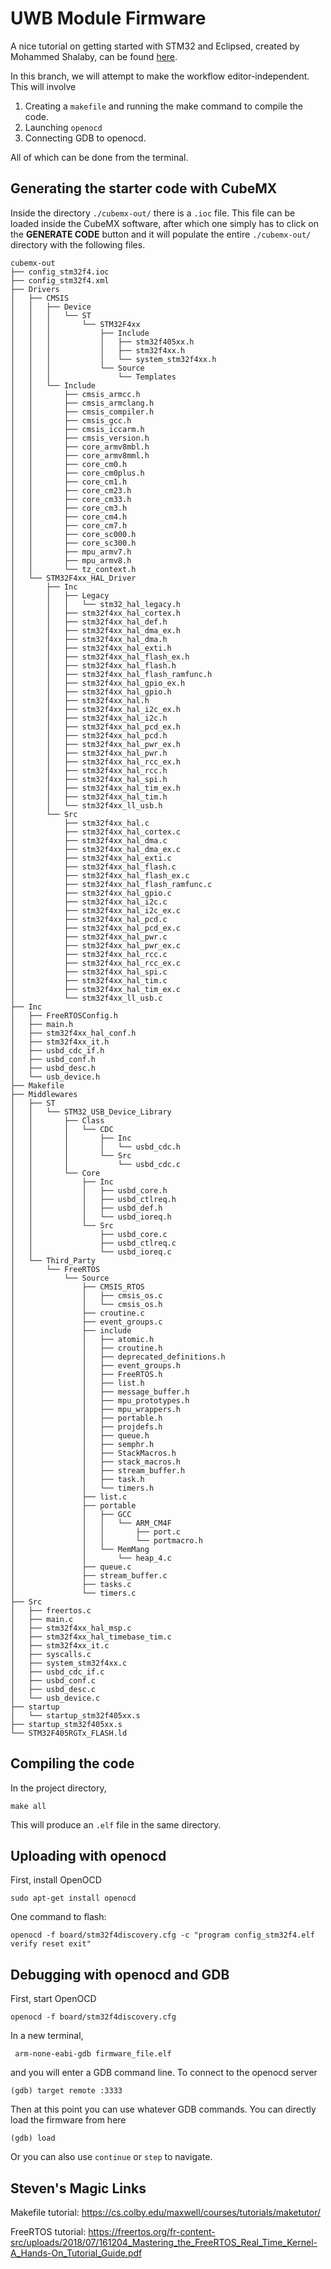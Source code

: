 # UWB Module Firmware
A nice tutorial on getting started with STM32 and Eclipsed, created by Mohammed Shalaby, can be found [here](./doc/stm32_tutorial.md).

In this branch, we will attempt to make the workflow editor-independent. This will involve

1. Creating a `makefile` and running the make command to compile the code.
2. Launching `openocd`
3. Connecting GDB to openocd.

All of which can be done from the terminal.

## Generating the starter code with CubeMX
Inside the directory `./cubemx-out/` there is a `.ioc` file. This file can be loaded inside the CubeMX software, after which one simply has to click on the __GENERATE CODE__ button and it will populate the entire `./cubemx-out/` directory with the following files. 

```
cubemx-out
├── config_stm32f4.ioc
├── config_stm32f4.xml
├── Drivers
│   ├── CMSIS
│   │   ├── Device
│   │   │   └── ST
│   │   │       └── STM32F4xx
│   │   │           ├── Include
│   │   │           │   ├── stm32f405xx.h
│   │   │           │   ├── stm32f4xx.h
│   │   │           │   └── system_stm32f4xx.h
│   │   │           └── Source
│   │   │               └── Templates
│   │   └── Include
│   │       ├── cmsis_armcc.h
│   │       ├── cmsis_armclang.h
│   │       ├── cmsis_compiler.h
│   │       ├── cmsis_gcc.h
│   │       ├── cmsis_iccarm.h
│   │       ├── cmsis_version.h
│   │       ├── core_armv8mbl.h
│   │       ├── core_armv8mml.h
│   │       ├── core_cm0.h
│   │       ├── core_cm0plus.h
│   │       ├── core_cm1.h
│   │       ├── core_cm23.h
│   │       ├── core_cm33.h
│   │       ├── core_cm3.h
│   │       ├── core_cm4.h
│   │       ├── core_cm7.h
│   │       ├── core_sc000.h
│   │       ├── core_sc300.h
│   │       ├── mpu_armv7.h
│   │       ├── mpu_armv8.h
│   │       └── tz_context.h
│   └── STM32F4xx_HAL_Driver
│       ├── Inc
│       │   ├── Legacy
│       │   │   └── stm32_hal_legacy.h
│       │   ├── stm32f4xx_hal_cortex.h
│       │   ├── stm32f4xx_hal_def.h
│       │   ├── stm32f4xx_hal_dma_ex.h
│       │   ├── stm32f4xx_hal_dma.h
│       │   ├── stm32f4xx_hal_exti.h
│       │   ├── stm32f4xx_hal_flash_ex.h
│       │   ├── stm32f4xx_hal_flash.h
│       │   ├── stm32f4xx_hal_flash_ramfunc.h
│       │   ├── stm32f4xx_hal_gpio_ex.h
│       │   ├── stm32f4xx_hal_gpio.h
│       │   ├── stm32f4xx_hal.h
│       │   ├── stm32f4xx_hal_i2c_ex.h
│       │   ├── stm32f4xx_hal_i2c.h
│       │   ├── stm32f4xx_hal_pcd_ex.h
│       │   ├── stm32f4xx_hal_pcd.h
│       │   ├── stm32f4xx_hal_pwr_ex.h
│       │   ├── stm32f4xx_hal_pwr.h
│       │   ├── stm32f4xx_hal_rcc_ex.h
│       │   ├── stm32f4xx_hal_rcc.h
│       │   ├── stm32f4xx_hal_spi.h
│       │   ├── stm32f4xx_hal_tim_ex.h
│       │   ├── stm32f4xx_hal_tim.h
│       │   └── stm32f4xx_ll_usb.h
│       └── Src
│           ├── stm32f4xx_hal.c
│           ├── stm32f4xx_hal_cortex.c
│           ├── stm32f4xx_hal_dma.c
│           ├── stm32f4xx_hal_dma_ex.c
│           ├── stm32f4xx_hal_exti.c
│           ├── stm32f4xx_hal_flash.c
│           ├── stm32f4xx_hal_flash_ex.c
│           ├── stm32f4xx_hal_flash_ramfunc.c
│           ├── stm32f4xx_hal_gpio.c
│           ├── stm32f4xx_hal_i2c.c
│           ├── stm32f4xx_hal_i2c_ex.c
│           ├── stm32f4xx_hal_pcd.c
│           ├── stm32f4xx_hal_pcd_ex.c
│           ├── stm32f4xx_hal_pwr.c
│           ├── stm32f4xx_hal_pwr_ex.c
│           ├── stm32f4xx_hal_rcc.c
│           ├── stm32f4xx_hal_rcc_ex.c
│           ├── stm32f4xx_hal_spi.c
│           ├── stm32f4xx_hal_tim.c
│           ├── stm32f4xx_hal_tim_ex.c
│           └── stm32f4xx_ll_usb.c
├── Inc
│   ├── FreeRTOSConfig.h
│   ├── main.h
│   ├── stm32f4xx_hal_conf.h
│   ├── stm32f4xx_it.h
│   ├── usbd_cdc_if.h
│   ├── usbd_conf.h
│   ├── usbd_desc.h
│   └── usb_device.h
├── Makefile
├── Middlewares
│   ├── ST
│   │   └── STM32_USB_Device_Library
│   │       ├── Class
│   │       │   └── CDC
│   │       │       ├── Inc
│   │       │       │   └── usbd_cdc.h
│   │       │       └── Src
│   │       │           └── usbd_cdc.c
│   │       └── Core
│   │           ├── Inc
│   │           │   ├── usbd_core.h
│   │           │   ├── usbd_ctlreq.h
│   │           │   ├── usbd_def.h
│   │           │   └── usbd_ioreq.h
│   │           └── Src
│   │               ├── usbd_core.c
│   │               ├── usbd_ctlreq.c
│   │               └── usbd_ioreq.c
│   └── Third_Party
│       └── FreeRTOS
│           └── Source
│               ├── CMSIS_RTOS
│               │   ├── cmsis_os.c
│               │   └── cmsis_os.h
│               ├── croutine.c
│               ├── event_groups.c
│               ├── include
│               │   ├── atomic.h
│               │   ├── croutine.h
│               │   ├── deprecated_definitions.h
│               │   ├── event_groups.h
│               │   ├── FreeRTOS.h
│               │   ├── list.h
│               │   ├── message_buffer.h
│               │   ├── mpu_prototypes.h
│               │   ├── mpu_wrappers.h
│               │   ├── portable.h
│               │   ├── projdefs.h
│               │   ├── queue.h
│               │   ├── semphr.h
│               │   ├── StackMacros.h
│               │   ├── stack_macros.h
│               │   ├── stream_buffer.h
│               │   ├── task.h
│               │   └── timers.h
│               ├── list.c
│               ├── portable
│               │   ├── GCC
│               │   │   └── ARM_CM4F
│               │   │       ├── port.c
│               │   │       └── portmacro.h
│               │   └── MemMang
│               │       └── heap_4.c
│               ├── queue.c
│               ├── stream_buffer.c
│               ├── tasks.c
│               └── timers.c
├── Src
│   ├── freertos.c
│   ├── main.c
│   ├── stm32f4xx_hal_msp.c
│   ├── stm32f4xx_hal_timebase_tim.c
│   ├── stm32f4xx_it.c
│   ├── syscalls.c
│   ├── system_stm32f4xx.c
│   ├── usbd_cdc_if.c
│   ├── usbd_conf.c
│   ├── usbd_desc.c
│   └── usb_device.c
├── startup
│   └── startup_stm32f405xx.s
├── startup_stm32f405xx.s
└── STM32F405RGTx_FLASH.ld
```
## Compiling the code
In the project directory,

    make all

This will produce an `.elf` file in the same directory.

## Uploading with openocd
First, install OpenOCD

    sudo apt-get install openocd

One command to flash:

    openocd -f board/stm32f4discovery.cfg -c "program config_stm32f4.elf verify reset exit"

## Debugging with openocd and GDB

First, start OpenOCD

    openocd -f board/stm32f4discovery.cfg

In a new terminal, 

     arm-none-eabi-gdb firmware_file.elf

and you will enter a GDB command line. To connect to the openocd server 

    (gdb) target remote :3333

Then at this point you can use whatever GDB commands. You can directly load the firmware from here

    (gdb) load
    
Or you can also use `continue` or `step` to navigate.

## Steven's Magic Links

Makefile tutorial: https://cs.colby.edu/maxwell/courses/tutorials/maketutor/

FreeRTOS tutorial: https://freertos.org/fr-content-src/uploads/2018/07/161204_Mastering_the_FreeRTOS_Real_Time_Kernel-A_Hands-On_Tutorial_Guide.pdf 
